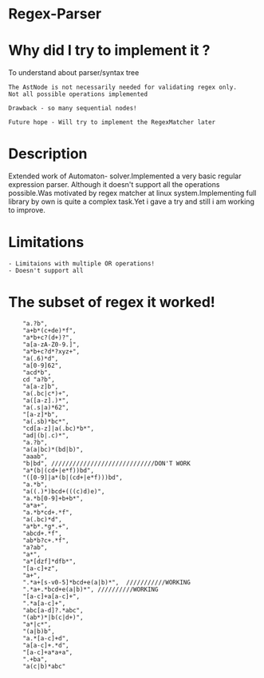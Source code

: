 # Regex-Parser
# Why did I try to implement it ?
To understand about parser/syntax tree

```
The AstNode is not necessarily needed for validating regex only.
Not all possible operations implemented

Drawback - so many sequential nodes!

Future hope - Will try to implement the RegexMatcher later
```
# Description
Extended work of Automaton- solver.Implemented a very basic regular expression parser. Although it doesn't support all the operations possible.Was motivated by regex matcher at linux system.Implementing full library by own is quite a complex task.Yet i gave a try and still i am working to improve.
# Limitations
```
- Limitaions with multiple OR operations!
- Doesn't support all
```
# The subset of regex it worked!
        "a.?b",
        "a+b*(c+de)*f",
        "a*b+c?(d+)?",
        "a[a-zA-Z0-9.]",
        "a*b+c?d*?xyz+",
        "a(.6)*d",
        "a[0-9]62",
        "acd*b",
        cd "a?b",
        "a[a-z]b",
        "a(.bc|c*)+",
        "a([a-z].)*",
        "a(.s|a)*62",
        "[a-z]*b",
        "a(.sb)*bc*",
        "cd[a-z]|a(.bc)*b*",
        "ad|(b|.c)*",
        "a.?b",
        "a(a|bc)*(bd|b)",
        "aaab",
        "b|bd", /////////////////////////////DON'T WORK
        "a*(b|(cd+|e*f))bd",
        "([0-9]|a*(b|(cd+|e*f)))bd",
        "a.*b",
        "a((.)*)bcd+(((c)d)e)",
        "a.*b[0-9]+b+b*",
        "a*a+",
        "a.*b*cd+.*f",
        "a(.bc)*d",
        "a*b*.*g*.+",
        "abcd+.*f",
        "ab*b?c+.*f",
        "a?ab",
        "a*",
        "a*[dzf]*dfb*",
        "[a-c]+z",
        "a+",
        ".*a+[s-v0-5]*bcd+e(a|b)*",  ///////////WORKING
        ".*a+.*bcd+e(a|b)*", //////////WORKING
        "[a-c]+a[a-c]+",
        ".*a[a-c]+",
        "abc[a-d]?.*abc",
        "(ab*)*|b(c|d+)",
        "a*|c*",
        "(a|b)b",
        "a.*[a-c]+d",
        "a[a-c]+.*d",
        "[a-c]+a*a+a",
        ".+ba",
        "a(c|b)*abc"
